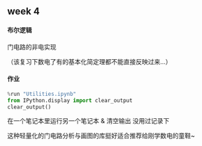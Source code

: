 ## week 4

#### 布尔逻辑

门电路的非电实现

（该复习下数电了有的基本化简定理都不能直接反映过来...）

#### 作业

```python
%run "Utilities.ipynb"
from IPython.display import clear_output
clear_output()
```

在一个笔记本里运行另一个笔记本 & 清空输出 没用过记录下



这种轻量化的门电路分析与画图的库挺好适合推荐给刚学数电的童鞋~





